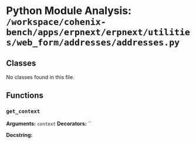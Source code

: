 # Python Module Analysis: `/workspace/cohenix-bench/apps/erpnext/erpnext/utilities/web_form/addresses/addresses.py`

## Classes

No classes found in this file.


## Functions

### `get_context`
**Arguments:** `context`
**Decorators:** ``

**Docstring:**
```

```


